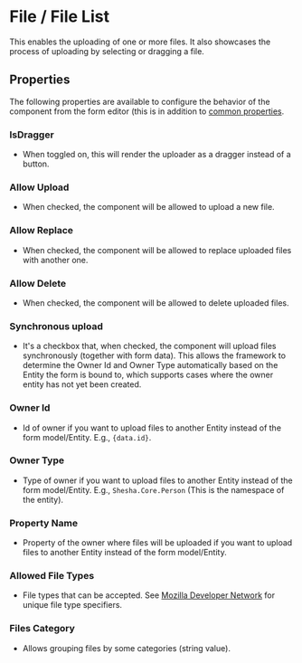 # File / File List

This enables the uploading of one or more files. It also showcases the process of uploading by selecting or dragging a file.

[//]: # '<iframe width="100%" height="500" src="https://pd-docs-adminportal-test.shesha.dev/shesha/forms-designer/?id=3745cb52-d48c-478c-8d34-b5743f7c9388" title="File / Filelist component" ></iframe>'

## Properties

The following properties are available to configure the behavior of the component from the form editor (this is in addition to [common properties](/docs/front-end-basics/form-components/common-component-properties).

### IsDragger

- When toggled on, this will render the uploader as a dragger instead of a button.

### Allow Upload

- When checked, the component will be allowed to upload a new file.

### Allow Replace

- When checked, the component will be allowed to replace uploaded files with another one.

### Allow Delete

- When checked, the component will be allowed to delete uploaded files.

### Synchronous upload

- It's a checkbox that, when checked, the component will upload files synchronously (together with form data). This allows the framework to determine the Owner Id and Owner Type automatically based on the Entity the form is bound to, which supports cases where the owner entity has not yet been created.

### Owner Id

- Id of owner if you want to upload files to another Entity instead of the form model/Entity. E.g., `{data.id}`.

### Owner Type

- Type of owner if you want to upload files to another Entity instead of the form model/Entity. E.g., `Shesha.Core.Person` (This is the namespace of the entity).

### Property Name

- Property of the owner where files will be uploaded if you want to upload files to another Entity instead of the form model/Entity.

### Allowed File Types

- File types that can be accepted. See [Mozilla Developer Network](https://developer.mozilla.org/en-US/docs/Web/HTML/Element/input/file#unique_file_type_specifiers) for unique file type specifiers.

### Files Category

- Allows grouping files by some categories (string value).
